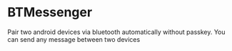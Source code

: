 # BTMessenger
Pair two android devices via bluetooth automatically without passkey. You can send any message between two devices
